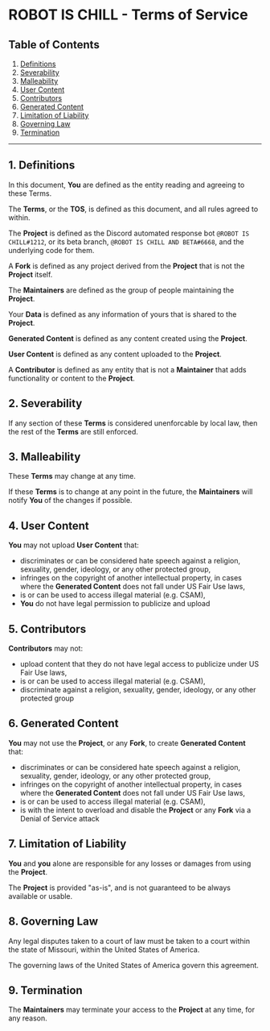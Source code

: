 
# ROBOT IS CHILL - Terms of Service

## Table of Contents

1. [Definitions](#definitions)
2. [Severability](#severability)
3. [Malleability](#malleability)
4. [User Content](#user-content)
5. [Contributors](#contributors)
6. [Generated Content](#generated-content)
7. [Limitation of Liability](#limitation-of-liability)
8. [Governing Law](#governing-law)
9. [Termination](#termination)

---

## 1. Definitions

In this document, **You** are defined as the entity reading and agreeing to these Terms.

The **Terms**, or the **TOS**, is defined as this document, and all rules agreed to within.

The **Project** is defined as the Discord automated response bot `@ROBOT IS CHILL#1212`, or its beta branch, `@ROBOT IS CHILL AND BETA#6668`, and the underlying code for them.

A **Fork** is defined as any project derived from the **Project** that is not the **Project** itself.

The **Maintainers** are defined as the group of people maintaining the **Project**.

Your **Data** is defined as any information of yours that is shared to the **Project**.

**Generated Content** is defined as any content created using the **Project**.

**User Content** is defined as any content uploaded to the **Project**.

A **Contributor** is defined as any entity that is not a **Maintainer** that adds functionality or content to the **Project**.

## 2. Severability

If any section of these **Terms** is considered unenforcable by local law, then the rest of the **Terms** are still enforced.

## 3. Malleability

These **Terms** may change at any time.

If these **Terms** is to change at any point in the future, the **Maintainers** will notify **You** of the changes if possible.

## 4. User Content

**You** may not upload **User Content** that:

- discriminates or can be considered hate speech against a religion, sexuality, gender, ideology, or any other protected group,
- infringes on the copyright of another intellectual property, in cases where the **Generated Content** does not fall under US Fair Use laws,
- is or can be used to access illegal material (e.g. CSAM),
- **You** do not have legal permission to publicize and upload

## 5. Contributors

**Contributors** may not:

- upload content that they do not have legal access to publicize under US Fair Use laws,
- is or can be used to access illegal material (e.g. CSAM),
- discriminate against a religion, sexuality, gender, ideology, or any other protected group

## 6. Generated Content

**You** may not use the **Project**, or any **Fork**, to create **Generated Content** that:

- discriminates or can be considered hate speech against a religion, sexuality, gender, ideology, or any other protected group,
- infringes on the copyright of another intellectual property, in cases where the **Generated Content** does not fall under US Fair Use laws,
- is or can be used to access illegal material (e.g. CSAM),
- is with the intent to overload and disable the **Project** or any **Fork** via a Denial of Service attack

## 7. Limitation of Liability

**You** and **you** alone are responsible for any losses or damages from using the **Project**.

The **Project** is provided "as-is", and is not guaranteed to be always available or usable.

## 8. Governing Law

Any legal disputes taken to a court of law must be taken to a court within the state of Missouri, within the United States of America.

The governing laws of the United States of America govern this agreement.

## 9. Termination

The **Maintainers** may terminate your access to the **Project** at any time, for any reason.
